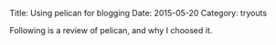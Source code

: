 Title: Using pelican for blogging
Date: 2015-05-20
Category: tryouts

Following is a review of pelican, and why I choosed it.
